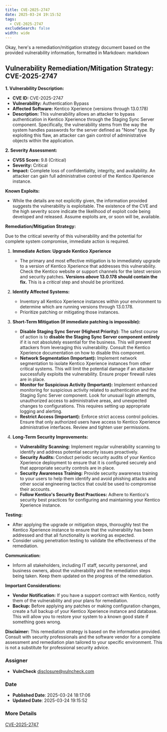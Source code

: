 ```yaml
---
title: CVE-2025-2747
date: 2025-03-24 19:15:52
tags:
  - CVE-2025-2747
excludeSearch: false
width: wide
---
```


Okay, here's a remediation/mitigation strategy document based on the provided vulnerability information, formatted in Markdown:
markdown
## Vulnerability Remediation/Mitigation Strategy: CVE-2025-2747

**1. Vulnerability Description:**

*   **CVE ID:** CVE-2025-2747
*   **Vulnerability:** Authentication Bypass
*   **Affected Software:** Kentico Xperience (versions through 13.0.178)
*   **Description:** This vulnerability allows an attacker to bypass authentication in Kentico Xperience through the Staging Sync Server component.  Specifically, the vulnerability stems from the way the system handles passwords for the server defined as "None" type.  By exploiting this flaw, an attacker can gain control of administrative objects within the application.

**2. Severity Assessment:**

*   **CVSS Score:** 9.8 (Critical)
*   **Severity:** Critical
*   **Impact:** Complete loss of confidentiality, integrity, and availability. An attacker can gain full administrative control of the Kentico Xperience instance.

**Known Exploits:**

*   While the details are not explicitly given, the information provided suggests the vulnerability is exploitable. The existence of the CVE and the high severity score indicate the likelihood of exploit code being developed and released. Assume exploits are, or soon will be, available.

**Remediation/Mitigation Strategy:**

Due to the critical severity of this vulnerability and the potential for complete system compromise, immediate action is required.

1.  **Immediate Action: Upgrade Kentico Xperience**

    *   The primary and most effective mitigation is to immediately upgrade to a version of Kentico Xperience that addresses this vulnerability.  Check the Kentico website or support channels for the latest version and security patches.  **Versions *above* 13.0.178 should contain the fix.** This is a *critical* step and should be prioritized.

2.  **Identify Affected Systems:**

    *   Inventory all Kentico Xperience instances within your environment to determine which are running versions through 13.0.178.
    *   Prioritize patching or mitigating those instances.

3.  **Short-Term Mitigation (If immediate patching is impossible):**

    *   **Disable Staging Sync Server (Highest Priority):** The safest course of action is to **disable the Staging Sync Server component entirely** if it is not absolutely essential for the business.  This will prevent attackers from leveraging this vulnerability.  Consult the Kentico Xperience documentation on how to disable this component.
    *   **Network Segmentation (Important):** Implement network segmentation to isolate Kentico Xperience instances from other critical systems. This will limit the potential damage if an attacker successfully exploits the vulnerability. Ensure proper firewall rules are in place.
    *   **Monitor for Suspicious Activity (Important):**  Implement enhanced monitoring for suspicious activity related to authentication and the Staging Sync Server component.  Look for unusual login attempts, unauthorized access to administrative areas, and unexpected changes to configurations. This requires setting up appropriate logging and alerting.
    *   **Restrict Access (Important):**  Enforce strict access control policies.  Ensure that only authorized users have access to Kentico Xperience administrative interfaces.  Review and tighten user permissions.

4.  **Long-Term Security Improvements:**

    *   **Vulnerability Scanning:** Implement regular vulnerability scanning to identify and address potential security issues proactively.
    *   **Security Audits:** Conduct periodic security audits of your Kentico Xperience deployment to ensure that it is configured securely and that appropriate security controls are in place.
    *   **Security Awareness Training:** Provide security awareness training to your users to help them identify and avoid phishing attacks and other social engineering tactics that could be used to compromise their accounts.
    *   **Follow Kentico's Security Best Practices:** Adhere to Kentico's security best practices for configuring and maintaining your Kentico Xperience instance.

**Testing:**

*   After applying the upgrade or mitigation steps, thoroughly test the Kentico Xperience instance to ensure that the vulnerability has been addressed and that all functionality is working as expected.
*   Consider using penetration testing to validate the effectiveness of the remediation.

**Communication:**

*   Inform all stakeholders, including IT staff, security personnel, and business owners, about the vulnerability and the remediation steps being taken.  Keep them updated on the progress of the remediation.

**Important Considerations:**

*   **Vendor Notification:**  If you have a support contract with Kentico, notify them of the vulnerability and your plans for remediation.
*   **Backup:**  Before applying any patches or making configuration changes, create a full backup of your Kentico Xperience instance and database. This will allow you to restore your system to a known good state if something goes wrong.

**Disclaimer:** This remediation strategy is based on the information provided. Consult with security professionals and the software vendor for a complete assessment and remediation plan tailored to your specific environment. This is not a substitute for professional security advice.

### Assigner
- **VulnCheck** <disclosure@vulncheck.com>

### Date
- **Published Date**: 2025-03-24 18:17:06
- **Updated Date**: 2025-03-24 19:15:52

### More Details
[CVE-2025-2747](https://www.cvedetails.com/cve/CVE-2025-2747)